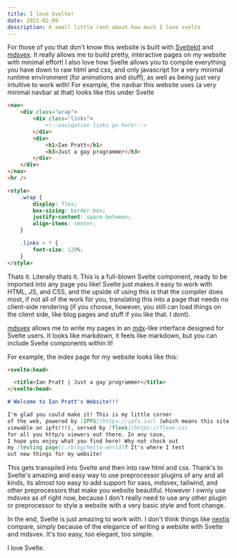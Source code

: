 ```yaml
---
title: I love Svelte!
date: 2022-02-09
description: A small little rant about how much I love svelte
---
```


For those of you that don't know this website is built
with [Sveltekit](https://kit.Svelte.dev) and [mdsvex](https://mdsvex.com).
It really allows me to build pretty, interactive
pages on my website with minimal effort! I also love how
Svelte allows you to compile everything you have down
to raw html and css, and only javascript for a very
minimal runtime environment (for animations and stuff),
as well as being just very intuitive to work with! For
example, the navbar this website uses (a very minimal
navbar at that) looks like this under Svelte

```html
<nav>
	<div class="wrap">
		<div class="links">
			<!--navigation links go here!-->
		</div>
		<div>
			<h1>Ian Pratt</h1>
			<h3>Just a gay programmer</h3>
		</div>
	</div>
</nav>
<hr />

<style>
	.wrap {
		display: flex;
		box-sizing: border-box;
		justify-content: space-between;
		align-items: center;
	}

	.links > * {
		font-size: 120%;
	}
</style>
```

Thats it. Literally thats it. This is a full-blown
Svelte component, ready to be imported into any
page you like! Svelte just makes it easy to work with
HTML, JS, and CSS, and the upside of using this is that
the compiler does most, if not all of the work for you,
translating this into a page that needs no client-side
rendering (if you choose, however, you still can load
things on the client side, like blog pages and stuff
if you like that. I dont).

[mdsvex](https://mdsvex.com) allows me to write my pages
in an [mdx](https://mdxjs.com)-like interface designed
for Svelte users. It looks like markdown, it feels like
markdown, but you can include Svelte components within it!

For example, the index page for my website looks like this:

```markdown
<svelte:head>

  <title>Ian Pratt | Just a gay programmer</title>
</svelte:head>

# Welcome to Ian Pratt's Website!!!

I'm glad you could make it! This is my little corner
of the web, powered by [IPFS](https://ipfs.io/) (which means this site is
viewable on ipfs!!!), served by [fleek](https://fleek.co)
for all you http/s viewers out there. In any case,
I hope you enjoy what you find here! Why not check out
my [testing page](./blog/hello-world)? It's where I test
out new things for my website!
```

This gets transpiled into Svelte and then into raw html
and css. Thank's to Svelte's amazing and easy way to
use preprocessor plugins of any and all kinds, its
almost too easy to add support for sass, mdsvex, tailwind,
and other preprocessors that make you website beautiful.
However I ownly use mdsvex as of right now, because I don't
really need to use any other plugin or preprocessor to
style a website with a very basic style and font change.

In the end, Svelte is just amazing to work with. I don't
think things like [nextjs](https://nextjs.org) compare,
simply because of the elegance of writing a website with
Svelte and mdsvex. It's too easy, too elegant, too simple.

I love Svelte.
